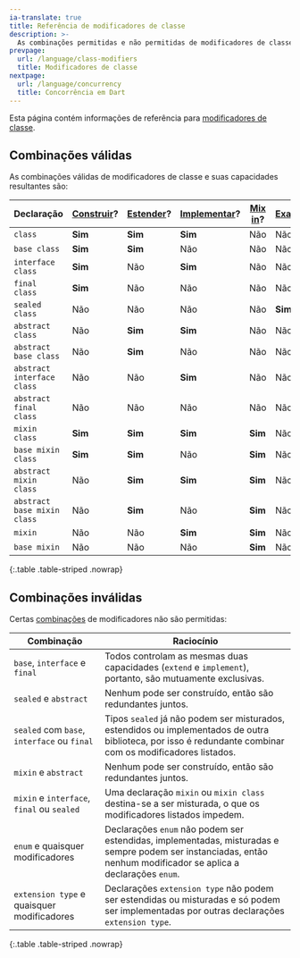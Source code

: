```yaml
---
ia-translate: true
title: Referência de modificadores de classe
description: >-
  As combinações permitidas e não permitidas de modificadores de classe.
prevpage:
  url: /language/class-modifiers
  title: Modificadores de classe
nextpage:
  url: /language/concurrency
  title: Concorrência em Dart
---
```


Esta página contém informações de referência para
[modificadores de classe](/language/class-modifiers).

## Combinações válidas

As combinações válidas de modificadores de classe e suas capacidades resultantes são:

| Declaração                 | [Construir][Construct]? | [Estender][Extend]? | [Implementar][Implement]? | [Mix in][Mix in]? | [Exaustivo][Exhaustive]? |
|-----------------------------|----------------|-------------|----------------|-------------|-----------------|
| `class`                     | **Sim**        | **Sim**     | **Sim**        | Não          | Não              |
| `base class`                | **Sim**        | **Sim**     | Não             | Não          | Não              |
| `interface class`           | **Sim**        | Não          | **Sim**        | Não          | Não              |
| `final class`               | **Sim**        | Não          | Não             | Não          | Não              |
| `sealed class`              | Não             | Não          | Não             | Não          | **Sim**         |
| `abstract class`            | Não             | **Sim**     | **Sim**        | Não          | Não              |
| `abstract base class`       | Não             | **Sim**     | Não             | Não          | Não              |
| `abstract interface class`  | Não             | Não          | **Sim**        | Não          | Não              |
| `abstract final class`      | Não             | Não          | Não             | Não          | Não              |
| `mixin class`               | **Sim**        | **Sim**     | **Sim**        | **Sim**     | Não              |
| `base mixin class`          | **Sim**        | **Sim**     | Não             | **Sim**     | Não              |
| `abstract mixin class`      | Não             | **Sim**     | **Sim**        | **Sim**     | Não              |
| `abstract base mixin class` | Não             | **Sim**     | Não             | **Sim**     | Não              |
| `mixin`                     | Não             | Não          | **Sim**        | **Sim**     | Não              |
| `base mixin`                | Não             | Não          | Não             | **Sim**     | Não              |

{:.table .table-striped .nowrap}

[Construct]: /language/classes#using-constructors
[Extend]: /language/extend
[Implement]: /language/classes#implicit-interfaces
[Mix in]: /language/mixins
[Exhaustive]: /language/branches#exhaustiveness-checking

## Combinações inválidas

Certas [combinações](/language/class-modifiers#combining-modifiers)
de modificadores não são permitidas:

| Combinação                                   | Raciocínio                                                                                                                                 |
|-----------------------------------------------|-------------------------------------------------------------------------------------------------------------------------------------------|
| `base`, `interface` e `final`              | Todos controlam as mesmas duas capacidades (`extend` e `implement`), portanto, são mutuamente exclusivas.                           |
| `sealed` e `abstract`                       | Nenhum pode ser construído, então são redundantes juntos.                                                                                 |
| `sealed` com `base`, `interface` ou `final` | Tipos `sealed` já não podem ser misturados, estendidos ou implementados de outra biblioteca, por isso é redundante combinar com os modificadores listados. |
| `mixin` e `abstract`                        | Nenhum pode ser construído, então são redundantes juntos.                                                                                 |
| `mixin` e `interface`, `final` ou `sealed` | Uma declaração `mixin` ou `mixin class` destina-se a ser misturada, o que os modificadores listados impedem.                             |
| `enum` e quaisquer modificadores             | Declarações `enum` não podem ser estendidas, implementadas, misturadas e sempre podem ser instanciadas, então nenhum modificador se aplica a declarações `enum`. |
| `extension type` e quaisquer modificadores    | Declarações `extension type` não podem ser estendidas ou misturadas e só podem ser implementadas por outras declarações `extension type`.             |

{:.table .table-striped .nowrap}
